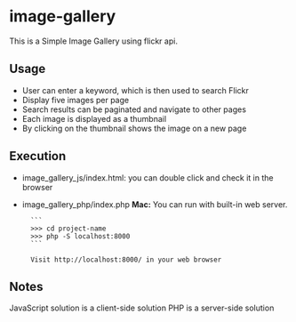 # image-gallery

This is a Simple Image Gallery using flickr api. 

## Usage
* User can enter a keyword, which is then used to search Flickr
* Display five images per page
* Search results can be paginated and navigate to other pages
* Each image is displayed as a thumbnail
* By clicking on the thumbnail shows the image on a new page

## Execution
* image_gallery_js/index.html: you can double click and check it in the browser
* image_gallery_php/index.php
	**Mac:** You can run with built-in web server.

		```
		>>> cd project-name
		>>> php -S localhost:8000
		```
		
		Visit http://localhost:8000/ in your web browser

## Notes
JavaScript solution is a client-side solution
PHP is a server-side solution

